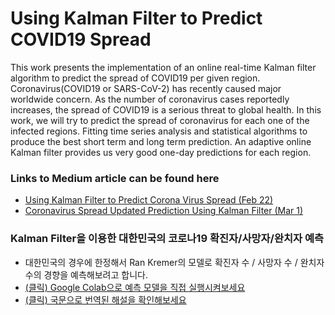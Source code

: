 # Using Kalman Filter to Predict COVID19 Spread

This work  presents the implementation of an online real-time Kalman filter algorithm to predict the spread of COVID19 per given region.
Coronavirus(COVID19 or SARS-CoV-2) has recently caused major worldwide concern.
As the number of coronavirus cases reportedly increases, the spread of COVID19 is a serious threat to global health. 
In this work, we will try to predict the spread of coronavirus for each one of the infected regions. 
Fitting time series analysis and statistical algorithms to produce the best short term and long term prediction. 
An adaptive online Kalman filter provides us very good one-day predictions for each region.

### Links to Medium article can be found here
* [Using Kalman Filter to Predict Corona Virus Spread (Feb 22)](https://medium.com/@rank23/using-kalman-filter-to-predict-corona-virus-spread-72d91b74cc8)
* [Coronavirus Spread Updated Prediction Using Kalman Filter (Mar 1)](https://medium.com/analytics-vidhya/coronavirus-updated-prediction-using-kalman-filter-3ef8b7a72409)


### Kalman Filter을 이용한 대한민국의 코로나19 확진자/사망자/완치자 예측
* 대한민국의 경우에 한정해서 Ran Kremer의 모델로 확진자 수 / 사망자 수 / 완치자 수의 경향을 예측해보려고 합니다.
* [(클릭) Google Colab으로 예측 모델을 직접 실행시켜보세요](https://colab.research.google.com/drive/1xC3R-vq-P4jthhOPMaMP-Bq6R7gOplsH)
* [(클릭) 국문으로 번역된 해설을 확인해보세요](./Korean_ver)
